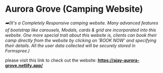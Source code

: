 # Aurora Grove (Camping Website)

_:arrow_right:(It's a Completely Responsive camping website. Many advanced features of bootstrap like carousels, Modals, cards & grid are incorporated into this website. One more special trait about this website is, clients can book their camp directly from the website by clicking on 'BOOK NOW' and specifying their details. All the user data collected will be securely stored in Formspree.)_  

please visit this link to check out the website: **https://ajay-aurora-grove.netlify.app/**  
